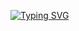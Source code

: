 [![Typing SVG](https://readme-typing-svg.demolab.com?font=Roboto&size=30&duration=5083&pause=1016&color=000000&background=41FF2D00&multiline=true&width=588&height=105&lines=Hi+I'm+Lo⠵+Welcome+to+my+Repo)](https://git.io/typing-svg)
